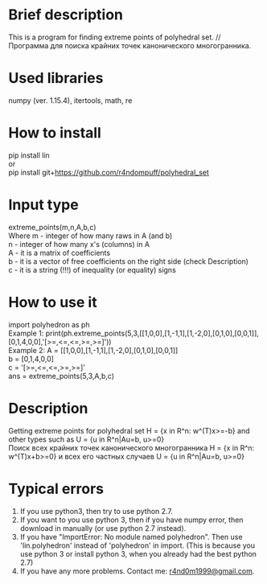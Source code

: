 # Brief description
This is a program for finding extreme points of polyhedral set. // Программа для поиска крайних точек канонического многогранника.

# Used libraries
numpy (ver. 1.15.4), itertools, math, re

# How to install
pip install lin <br/>
    or    <br/>
pip install git+https://github.com/r4ndompuff/polyhedral_set

# Input type
extreme_points(m,n,A,b,c) <br/>
Where m - integer of how many raws in A (and b) <br/>
n - integer of how many x's (columns) in A <br/>
A - it is a matrix of coefficients <br/>
b - it is a vector of free coefficients on the right side (check Description)<br/>
c - it is a string (!!!) of inequality (or equality) signs 

# How to use it
import polyhedron as ph <br/>
Example 1: print(ph.extreme_points(5,3,[[1,0,0],[1,-1,1],[1,-2,0],[0,1,0],[0,0,1]],[0,1,4,0,0],'[>=,<=,<=,>=,>=]')) <br/>
Example 2: A = [[1,0,0],[1,-1,1],[1,-2,0],[0,1,0],[0,0,1]] <br/>
b = [0,1,4,0,0] <br/>
c = '[>=,<=,<=,>=,>=]' <br/>
ans = extreme_points(5,3,A,b,c)

# Description
Getting extreme points for polyhedral set H = {x in R^n: w^(T)x>=-b} and other types such as U = {u in R^n|Au=b, u>=0} <br/>
Поиск всех крайних точек канонического многогранника H = {x in R^n: w^(T)x+b>=0} и всех его частных случаев U = {u in R^n|Au=b, u>=0}

# Typical errors
1) If you use python3, then try to use python 2.7. <br/>
2) If you want to you use python 3, then if you have numpy error, then download in manually (or use python 2.7 instead). <br/>
3) If you have "ImportError: No module named polyhedron". Then use 'lin.polyhedron' instead of 'polyhedron' in import. (This is because you use python 3 or install python 3, when you already had the best python 2.7)
4) If you have any more problems. Contact me: r4nd0m1999@gmail.com.
